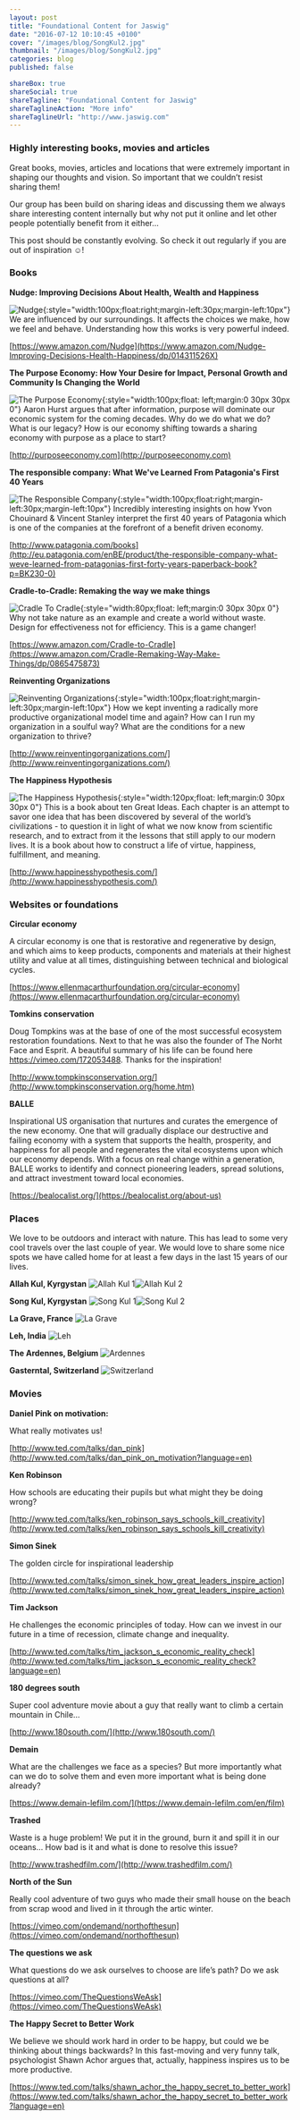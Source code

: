```yaml
---
layout: post
title: "Foundational Content for Jaswig"
date: "2016-07-12 10:10:45 +0100"
cover: "/images/blog/SongKul2.jpg"
thumbnail: "/images/blog/SongKul2.jpg"
categories: blog
published: false

shareBox: true
shareSocial: true
shareTagline: "Foundational Content for Jaswig"
shareTaglineAction: "More info"
shareTaglineUrl: "http://www.jaswig.com"
---
```


### Highly interesting books, movies and articles

Great books, movies, articles and locations that were extremely important in shaping our thoughts and vision. So important that we couldn’t resist sharing them!
<!--more-->

Our group has been build on sharing ideas and discussing them we always share interesting content internally but why not put it online and let other people potentially benefit from it either…

This post should be constantly evolving. So check it out regularly if you are out of inspiration ☺!

### Books

**Nudge: Improving Decisions About Health, Wealth and Happiness**

![Nudge](/images/blog/nudge.jpg){:style="width:100px;float:right;margin-left:30px;margin-left:10px"}
We are influenced by our surroundings. It affects the choices we make, how we feel and behave. Understanding how this works is very powerful indeed.

[https://www.amazon.com/Nudge](https://www.amazon.com/Nudge-Improving-Decisions-Health-Happiness/dp/014311526X)

**The Purpose Economy: How Your Desire for Impact, Personal Growth and Community Is Changing the World**

![The Purpose Economy](/images/blog/thepurposeeconomy.jpg){:style="width:100px;float: left;margin:0 30px 30px 0"} Aaron Hurst argues that after information, purpose will dominate our economic system for the coming decades. Why do we do what we do? What is our legacy? How is our economy shifting towards a sharing economy with purpose as a place to start?

[http://purposeeconomy.com](http://purposeeconomy.com)

**The responsible company: What We've Learned From Patagonia's First 40 Years**

![The Responsible Company](/images/blog/theresponsiblecompany.jpg){:style="width:100px;float:right;margin-left:30px;margin-left:10px"} Incredibly interesting insights on how Yvon Chouinard & Vincent Stanley interpret the first 40 years of Patagonia which is one of the companies at the forefront of a benefit driven economy.

[http://www.patagonia.com/books](http://eu.patagonia.com/enBE/product/the-responsible-company-what-weve-learned-from-patagonias-first-forty-years-paperback-book?p=BK230-0)

**Cradle-to-Cradle: Remaking the way we make things**

![Cradle To Cradle](/images/blog/cradletocradle.jpg){:style="width:80px;float: left;margin:0 30px 30px 0"} Why not take nature as an example and create a world without waste. Design for effectiveness not for efficiency. This is a game changer!

[https://www.amazon.com/Cradle-to-Cradle](https://www.amazon.com/Cradle-Remaking-Way-Make-Things/dp/0865475873)

**Reinventing Organizations**

![Reinventing Organizations](/images/blog/reinventingorganizations.jpg){:style="width:100px;float:right;margin-left:30px;margin-left:10px"} How we kept inventing a radically more productive organizational model time and again? How can I run my organization in a soulful way? What are the conditions for a new organization to thrive?

[http://www.reinventingorganizations.com/](http://www.reinventingorganizations.com/)

**The Happiness Hypothesis**

![The Happiness Hypothesis](/images/blog/thehappinesshypothesis.JPG){:style="width:120px;float: left;margin:0 30px 30px 0"} This is a book about ten Great Ideas. Each chapter is an attempt to savor one idea that has been discovered by several of the world’s civilizations - to question it in light of what we now know from scientific research, and to extract from it the lessons that still apply to our modern lives. It is a book about how to construct a life of virtue, happiness, fulfillment, and meaning.

[http://www.happinesshypothesis.com/](http://www.happinesshypothesis.com/)

### Websites or foundations

**Circular economy**

A circular economy is one that is restorative and regenerative by design, and which aims to keep products, components and materials at their highest utility and value at all times, distinguishing between technical and biological cycles.

[https://www.ellenmacarthurfoundation.org/circular-economy](https://www.ellenmacarthurfoundation.org/circular-economy)

**Tomkins conservation**

Doug Tompkins was at the base of one of the most successful ecosystem restoration foundations. Next to that he was also the founder of The Norht Face and Esprit. A beautiful summary of his life can be found here https://vimeo.com/172053488. Thanks for the inspiration!

[http://www.tompkinsconservation.org/](http://www.tompkinsconservation.org/home.htm)

**BALLE**

Inspirational US organisation that nurtures and curates the emergence of the new economy. One that will gradually displace our destructive and failing economy with a system that supports the health, prosperity, and happiness for all people and regenerates the vital ecosystems upon which our economy depends. With a focus on real change within a generation, BALLE works to identify and connect pioneering leaders, spread solutions, and attract investment toward local economies.

[https://bealocalist.org/](https://bealocalist.org/about-us)

### Places

We love to be outdoors and interact with nature. This has lead to some very cool travels over the last couple of year. We would love to share some nice spots we have called home for at least a few days in the last 15 years of our lives.

**Allah Kul, Kyrgystan**
![Allah Kul 1](/images/blog/AllahKul1.jpg)![Allah Kul 2](/images/blog/AllahKul2.jpg)

**Song Kul, Kyrgystan**
![Song Kul 1](/images/blog/SongKul1.jpg)![Song Kul 2](/images/blog/SongKul2.jpg)

**La Grave, France**
![La Grave](/images/blog/LaGrave.jpg)

**Leh, India**
![Leh](/images/blog/Leh.jpg)

**The Ardennes, Belgium**
![Ardennes](/images/blog/Ardennes.jpg)

**Gasterntal, Switzerland**
![Switzerland](/images/blog/Swiss.jpg)

### Movies

**Daniel Pink on motivation:**

What really motivates us!

[http://www.ted.com/talks/dan_pink](http://www.ted.com/talks/dan_pink_on_motivation?language=en)

**Ken Robinson**

How schools are educating their pupils but what might they be doing wrong?

[http://www.ted.com/talks/ken_robinson_says_schools_kill_creativity](http://www.ted.com/talks/ken_robinson_says_schools_kill_creativity)

**Simon Sinek**

The golden circle for inspirational leadership

[http://www.ted.com/talks/simon_sinek_how_great_leaders_inspire_action](http://www.ted.com/talks/simon_sinek_how_great_leaders_inspire_action)

**Tim Jackson**

He challenges the economic principles of today. How can we invest in our future in a time of recession, climate change and inequality.

[http://www.ted.com/talks/tim_jackson_s_economic_reality_check](http://www.ted.com/talks/tim_jackson_s_economic_reality_check?language=en)

**180 degrees south**

Super cool adventure movie about a guy that really want to climb a certain mountain in Chile…

[http://www.180south.com/](http://www.180south.com/)

**Demain**

What are the challenges we face as a species? But more importantly what can we do to solve them and even more important what is being done already?

[https://www.demain-lefilm.com/](https://www.demain-lefilm.com/en/film)

**Trashed**

Waste is a huge problem! We put it in the ground, burn it and spill it in our oceans… How bad is it and what is done to resolve this issue?

[http://www.trashedfilm.com/](http://www.trashedfilm.com/)

**North of the Sun**

Really cool adventure of two guys who made their small house on the beach from scrap wood and lived in it through the artic winter.

[https://vimeo.com/ondemand/northofthesun](https://vimeo.com/ondemand/northofthesun)

**The questions we ask**

What questions do we ask ourselves to choose are life’s path? Do we ask questions at all?

[https://vimeo.com/TheQuestionsWeAsk](https://vimeo.com/TheQuestionsWeAsk)

**The Happy Secret to Better Work**

We believe we should work hard in order to be happy, but could we be thinking about things backwards? In this fast-moving and very funny talk, psychologist Shawn Achor argues that, actually, happiness inspires us to be more productive.

[https://www.ted.com/talks/shawn_achor_the_happy_secret_to_better_work](https://www.ted.com/talks/shawn_achor_the_happy_secret_to_better_work?language=en)
